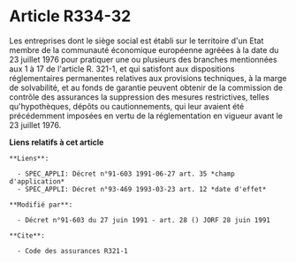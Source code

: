 # Article R334-32

Les entreprises dont le siège social est établi sur le territoire d'un Etat membre de la communauté économique européenne
agréées à la date du 23 juillet 1976 pour pratiquer une ou plusieurs des branches mentionnées aux 1 à 17 de l'article R.
321-1, et qui satisfont aux dispositions réglementaires permanentes relatives aux provisions techniques, à la marge de
solvabilité, et au fonds de garantie peuvent obtenir de la commission de contrôle des assurances la suppression des mesures
restrictives, telles qu'hypothèques, dépôts ou cautionnements, qui leur avaient été précédemment imposées en vertu de la
réglementation en vigueur avant le 23 juillet 1976.

**Liens relatifs à cet article**

	**Liens**:

	  - SPEC_APPLI: Décret n°91-603 1991-06-27 art. 35 *champ d'application*
	  - SPEC_APPLI: Décret n°93-469 1993-03-23 art. 12 *date d'effet*

	**Modifié par**:

	  - Décret n°91-603 du 27 juin 1991 - art. 28 () JORF 28 juin 1991

	**Cite**:

	  - Code des assurances R321-1
